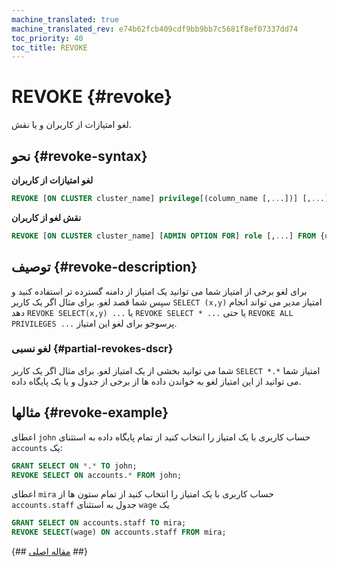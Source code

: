```yaml
---
machine_translated: true
machine_translated_rev: e74b62fcb409cdf9bb9bb7c5681f8ef07337dd74
toc_priority: 40
toc_title: REVOKE
---
```


# REVOKE {#revoke}

لغو امتیازات از کاربران و یا نقش.

## نحو {#revoke-syntax}

**لغو امتیازات از کاربران**

``` sql
REVOKE [ON CLUSTER cluster_name] privilege[(column_name [,...])] [,...] ON {db.table|db.*|*.*|table|*} FROM {user | CURRENT_USER} [,...] | ALL | ALL EXCEPT {user | CURRENT_USER} [,...]
```

**نقش لغو از کاربران**

``` sql
REVOKE [ON CLUSTER cluster_name] [ADMIN OPTION FOR] role [,...] FROM {user | role | CURRENT_USER} [,...] | ALL | ALL EXCEPT {user_name | role_name | CURRENT_USER} [,...]
```

## توصیف {#revoke-description}

برای لغو برخی از امتیاز شما می توانید یک امتیاز از دامنه گسترده تر استفاده کنید و سپس شما قصد لغو. برای مثال اگر یک کاربر `SELECT (x,y)` امتیاز مدیر می تواند انجام دهد `REVOKE SELECT(x,y) ...` یا `REVOKE SELECT * ...` یا حتی `REVOKE ALL PRIVILEGES ...` پرسوجو برای لغو این امتیاز.

### لغو نسبی {#partial-revokes-dscr}

شما می توانید بخشی از یک امتیاز لغو. برای مثال اگر یک کاربر `SELECT *.*` امتیاز شما می توانید از این امتیاز لغو به خواندن داده ها از برخی از جدول و یا یک پایگاه داده.

## مثالها {#revoke-example}

اعطای `john` حساب کاربری با یک امتیاز را انتخاب کنید از تمام پایگاه داده به استثنای `accounts` یک:

``` sql
GRANT SELECT ON *.* TO john;
REVOKE SELECT ON accounts.* FROM john;
```

اعطای `mira` حساب کاربری با یک امتیاز را انتخاب کنید از تمام ستون ها از `accounts.staff` جدول به استثنای `wage` یک

``` sql
GRANT SELECT ON accounts.staff TO mira;
REVOKE SELECT(wage) ON accounts.staff FROM mira;
```

{## [مقاله اصلی](https://clickhouse.tech/docs/en/operations/settings/settings/) ##}
